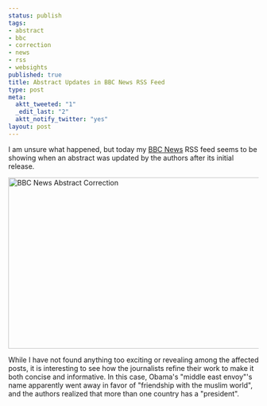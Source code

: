 ```yaml
--- 
status: publish
tags: 
- abstract
- bbc
- correction
- news
- rss
- websights
published: true
title: Abstract Updates in BBC News RSS Feed
type: post
meta: 
  aktt_tweeted: "1"
  _edit_last: "2"
  aktt_notify_twitter: "yes"
layout: post
---
```

I am unsure what happened, but today my <a href="http://news.bbc.co.uk/">BBC News</a> RSS feed seems to be showing when an abstract was updated by the authors after its initial release.

<img src="http://fredericiana.com/wp-content/uploads/2009/01/bbc-abstract-correction.jpg" alt="BBC News Abstract Correction" title="BBC News Abstract Correction" width="505" height="344" class="alignnone size-full wp-image-2011" />

While I have not found anything too exciting or revealing among the affected posts, it is interesting to see how the journalists refine their work to make it both concise and informative. In this case, Obama's "middle east envoy"'s name apparently went away in favor of "friendship with the muslim world", and the authors realized that more than one country has a "president".
